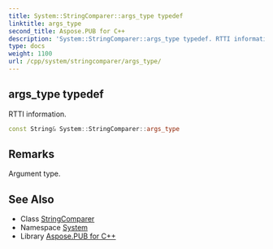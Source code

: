 ```yaml
---
title: System::StringComparer::args_type typedef
linktitle: args_type
second_title: Aspose.PUB for C++
description: 'System::StringComparer::args_type typedef. RTTI information in C++.'
type: docs
weight: 1100
url: /cpp/system/stringcomparer/args_type/
---
```

## args_type typedef


RTTI information.

```cpp
const String& System::StringComparer::args_type
```

## Remarks


Argument type. 
## See Also

* Class [StringComparer](../)
* Namespace [System](../../)
* Library [Aspose.PUB for C++](../../../)
